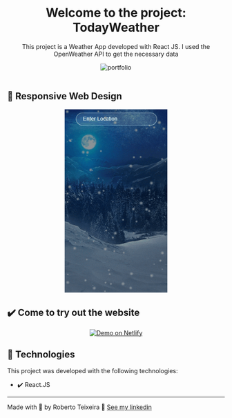 <h1 align="center">
<br>
  Welcome to the project: TodayWeather
<br>
</h1>

<p align="center">This project is a Weather App developed with React JS. I used the OpenWeather API to get the necessary data</p>

<div align="center" >
  <img src='./gifs/Weather.gif' alt="portfolio" height="425">
</div>

<br>

## 📲 Responsive Web Design

<div align="center" >
  <img src='./gifs/Weather_Responsive.gif' alt="responsive" height="425">
</div>

## ✔️ Come to try out the website

<p align="center">
  <a href="https://snazzy-brigadeiros-0af1a4.netlify.app/" target="_blank">
    <img alt="Demo on Netlify" src="https://res.cloudinary.com/lukemorales/image/upload/v1599785319/readme_logos/demo_on_netlify_umjmch.png">
  </a>
</p>

## 🚀 Technologies

This project was developed with the following technologies:

- ✔️ React.JS

---

Made with 💜 by Roberto Teixeira 👋 [See my linkedin](https://www.linkedin.com/in/roberto-teixeira-developer/)